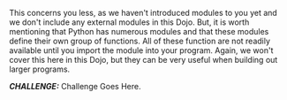 This concerns you less, as we haven't introduced modules to you yet and we don't include any external modules in this Dojo. But, it is worth mentioning that Python has numerous modules and that these modules define their own group of functions. All of these function are not readily available until you import the module into your program. Again, we won't cover this here in this Dojo, but they can be very useful when building out larger programs. 

***CHALLENGE:*** Challenge Goes Here.